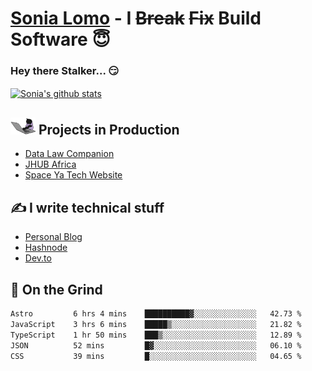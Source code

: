 # [Sonia Lomo](https://sonylomo.github.io/) - I ~~Break~~ ~~Fix~~ Build Software 😇
### Hey there Stalker... 😏 

<a href="https://github.com/sonylomo/github-readme-stats">
  <img align="center" src="https://media.giphy.com/media/lU05nFSW6Y2A/giphy.gif" alt="Sonia's github stats" />
</a>

## <img src="assets/devcat.gif" width="40"> Projects in Production
- [Data Law Companion](https://datalawcompanion.org/)
- [JHUB Africa](https://jhubafrica.com/)
- [Space Ya Tech Website](https://www.spaceyatech.com/)

## ✍️ I write technical stuff
- [Personal Blog](https://sonylomo-github-io.vercel.app/blog)
- [Hashnode](https://sonylomo.hashnode.dev/)
- [Dev.to](https://dev.to/sonylomo)

## 🤡 On the Grind
<!--START_SECTION:waka-->

```txt
Astro         6 hrs 4 mins    ██████████▓░░░░░░░░░░░░░░   42.73 %
JavaScript    3 hrs 6 mins    █████▒░░░░░░░░░░░░░░░░░░░   21.82 %
TypeScript    1 hr 50 mins    ███▒░░░░░░░░░░░░░░░░░░░░░   12.89 %
JSON          52 mins         █▓░░░░░░░░░░░░░░░░░░░░░░░   06.10 %
CSS           39 mins         █░░░░░░░░░░░░░░░░░░░░░░░░   04.65 %
```

<!--END_SECTION:waka-->
